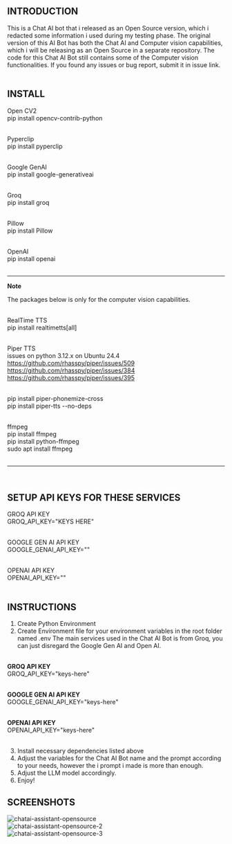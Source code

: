 ## INTRODUCTION

This is a Chat AI bot that i released as an Open Source version, which i redacted some 
information i used during my testing phase. The original version of this AI Bot has both the Chat AI and Computer vision capabilities, which i will be releasing as an Open Source in a separate repository. The code for this Chat AI Bot still contains some of the Computer vision functionalities. If you found any issues or bug report, submit it in issue link. 
<br/><br/>

## INSTALL 

Open CV2 <br/>
pip install opencv-contrib-python <br/><br/>

Pyperclip <br/>
pip install pyperclip <br/><br/>

Google GenAI <br/>
pip install google-generativeai <br/><br/>

Groq <br/>
pip install groq <br/><br/>

Pillow <br/>
pip install Pillow <br/><br/>
 
OpenAI <br/>
pip install openai <br/><br/>

<hr>

**Note**

The packages below is only for the computer vision capabilities. <br/><br/>

RealTime TTS <br/>
pip install realtimetts[all] <br/><br/>

Piper TTS <br/>
issues on python 3.12.x on Ubuntu 24.4 <br/>
https://github.com/rhasspy/piper/issues/509 <br/>
https://github.com/rhasspy/piper/issues/384 <br/>
https://github.com/rhasspy/piper/issues/395 <br/><br/>

pip install piper-phonemize-cross <br/>
pip install piper-tts --no-deps <br/><br/>

ffmpeg <br/>
pip install ffmpeg <br/>
pip install python-ffmpeg <br/>
sudo apt install ffmpeg <br/>
<br/>

<hr>
<br/>

## SETUP API KEYS FOR THESE SERVICES 

GROQ API KEY <br/>
GROQ_API_KEY="KEYS HERE" <br/><br/>

GOOGLE GEN AI API KEY <br/>
GOOGLE_GENAI_API_KEY="" <br/><br/>

OPENAI API KEY <br/>
OPENAI_API_KEY="" <br/><br/>

## INSTRUCTIONS 

1. Create Python Environment <br/>
2. Create Environment file for your environment variables in the root folder named .env 
The main services used in the Chat AI Bot is from Groq, you can just disregard the Google Gen AI and Open AI.
<br/><br/>

**GROQ API KEY** <br/>
GROQ_API_KEY="keys-here" <br/><br/>

**GOOGLE GEN AI API KEY** <br/>
GOOGLE_GENAI_API_KEY="keys-here" <br/><br/>

**OPENAI API KEY** <br/>
OPENAI_API_KEY="keys-here" <br/><br/>

3. Install necessary dependencies listed above <br/>
4. Adjust the variables for the Chat AI Bot name and the prompt according to your needs, however the i prompt i made is more than enough. <br/> 
5. Adjust the LLM model accordingly.  <br/>
6. Enjoy! 

## SCREENSHOTS

![chatai-assistant-opensource](https://github.com/user-attachments/assets/c50599ee-d05c-4717-9b49-c575930219f5)
<br/>
![chatai-assistant-opensource-2](https://github.com/user-attachments/assets/453b4c56-6216-4e29-bdde-0b9bbea309c2)
<br/>
![chatai-assistant-opensource-3](https://github.com/user-attachments/assets/3e4956b6-3d99-4449-bb10-0ccc87887e04)
